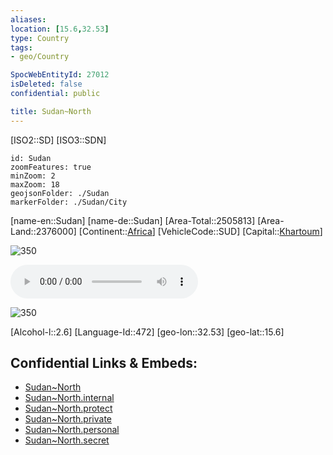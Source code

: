 ```yaml
---
aliases: 
location: [15.6,32.53]
type: Country
tags:
- geo/Country

SpocWebEntityId: 27012
isDeleted: false
confidential: public

title: Sudan~North
---
```

[ISO2::SD]
[ISO3::SDN]
```leaflet
id: Sudan
zoomFeatures: true 
minZoom: 2 
maxZoom: 18
geojsonFolder: ./Sudan
markerFolder: ./Sudan/City
```

[name-en::Sudan]
[name-de::Sudan]
[Area-Total::2505813]
[Area-Land::2376000]
[Continent::[Africa](geo/Continent/Africa.md)]
[VehicleCode::SUD]
[Capital::[Khartoum](geo/Continent/Africa/Sudan/City/Khartoum.md)]

![350](geo/Continent/Africa/Sudan/Emblem_of_Sudan.svg)

![Anthem-Sudan](xLarge/National-Anthem/Anthem-Sudan.mp3)

![350](geo/Continent/Africa/Sudan/Flag_of_Sudan.svg)

[Alcohol-l::2.6]
[Language-Id::472]
[geo-lon::32.53]
[geo-lat::15.6]



## Confidential Links & Embeds: 
- [Sudan~North](../../../../_public/geo/Continent/Africa/Sudan~North.md) 
- [Sudan~North.internal](../../../../_internal/geo/Continent/Africa/Sudan~North.internal.md) 
- [Sudan~North.protect](../../../../_protect/geo/Continent/Africa/Sudan~North.protect.md) 
- [Sudan~North.private](../../../../_private/geo/Continent/Africa/Sudan~North.private.md) 
- [Sudan~North.personal](../../../../_personal/geo/Continent/Africa/Sudan~North.personal.md) 
- [Sudan~North.secret](../../../../_secret/geo/Continent/Africa/Sudan~North.secret.md) 
